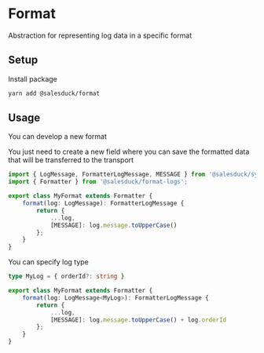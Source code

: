 # Format

Abstraction for representing log data in a specific format

## Setup

Install package

```bash
yarn add @salesduck/format
```

## Usage

You can develop a new format

You just need to create a new field where you can save the formatted
data that will be transferred to the transport

```ts
import { LogMessage, FormatterLogMessage, MESSAGE } from '@salesduck/symbols-logs';
import { Formatter } from '@salesduck/format-logs';

export class MyFormat extends Formatter {
    format(log: LogMessage): FormatterLogMessage {
        return {
            ...log,
            [MESSAGE]: log.message.toUpperCase()
        };
    }
}
```

You can specify log type

```ts
type MyLog = { orderId?: string }

export class MyFormat extends Formatter {
    format(log: LogMessage<MyLog>): FormatterLogMessage {
        return {
            ...log,
            [MESSAGE]: log.message.toUpperCase() + log.orderId
        };
    }
}
```
